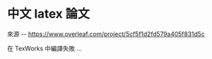 # 中文 latex 論文

來源 -- https://www.overleaf.com/project/5cf5f1d2fd579a405f831d5c

在 TexWorks 中編譯失敗 ...

